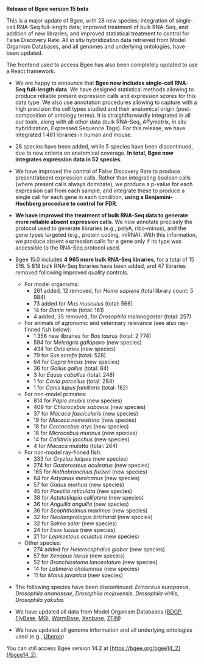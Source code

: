 **Release of Bgee version 15 beta**

This is a major update of Bgee, with 28 new species; integration of
single-cell RNA-Seq full-length data; improved treatment of bulk
RNA-Seq, and addition of new libraries; and improved statistical
treatment to control for False Discovery Rate. All *in situ*
hybridization data retrieved from Model Organism Databases, and all
genomes and underlying ontologies, have been updated.

The frontend used to access Bgee has also been completely updated to use a React framework.

* We are happy to announce that
**Bgee now includes single-cell RNA-Seq full-length data**.
We have designed statistical methods allowing to produce
reliable present expression calls and expression scores for this
data type. We also use annotation procedures allowing to capture
with a high precision the cell types studied and their anatomical
origin (post-composition of ontology terms). It is
straightforwardly integrated in all our tools, along with all
other data (bulk RNA-Seq, Affymetrix, <i>in situ</i>
hybridization, Expressed Sequence Tags). For this release, we have
integrated 1 481 libraries in human and mouse.

* 28 species have been added, while 5 species have been
discontinued, due to new criteria on anatomical coverage.
**In total, Bgee now integrates expression data in 52 species.**
* We have improved the control of False Discovery Rate to produce
present/absent expression calls. Rather than integrating boolean
calls (where present calls always dominate), we produce a p-value
for each expression call from each sample, and integrate these to
produce a single call for each gene in each condition,
**using a Benjamini-Hochberg procedure to control for FDR**.
* **We have improved the treatment of bulk RNA-Seq data to generate more reliable absent expression calls**.
We now annotate precisely the protocol used to generate
libraries (e.g., polyA, ribo-minus), and the gene types targeted
(e.g., protein coding, miRNA). With this information, we produce
absent expression calls for a gene only if its type was accessible
to the RNA-Seq protocol used.
* Bgee 15.0 includes **4 965 more bulk RNA-Seq libraries**, for a total of 15 516. 5 818 bulk RNA-Seq libraries have been added, and 47 libraries removed following improved quality controls.
    * For model organisms:
        * 261 added, 12 removed, for *Homo sapiens* (total library count: 5 984)
        * 73 added for *Mus musculus* (total: 566)
        * 14 for *Danio rerio* (total: 161)
        * 4 added, 35 removed, for *Drosophila melanogaster* (total: 257)
    * For animals of agronomic and veterinary relevance (see also ray-finned fish below):
        * 1 356 new libraries for *Bos taurus* (total: 2 774)
        * 594 for *Meleagris gallopavo* (new species)
    	* 434 for *Ovis aries* (new species)
        * 79 for *Sus scrofa* (total: 528)
        * 64 for *Capra hircus* (new species)
        * 36 for *Gallus gallus* (total: 84)
        * 3 for *Equus caballus* (total: 248)
        * 1 for *Cavia porcellus* (total: 284)
        * 1 for *Canis lupus familiaris* (total: 162)
    * For non-model primates:
        * 814 for *Papio anubis* (new species)
        * 409 for *Chlorocebus sabaeus* (new species)
        * 37 for *Macaca fascicularis* (new species)
        * 19 for *Macaca nemestrina* (new species)
        * 18 for *Cercocebus atys* (new species)
        * 18 for *Microcebus murinus* (new species)
        * 14 for *Callithrix jacchus* (new species)
        * 4 for *Macaca mulatta* (total: 264)
    * For non-model ray-finned fish:
        * 333 for *Oryzias latipes* (new species)
        * 274 for *Gasterosteus aculeatus* (new species)
        * 165 for *Nothobranchius furzeri* (new species)
        * 64 for *Astyanax mexicanus* (new species)
        * 57 for *Gadus morhua* (new species)
        * 45 for *Poecilia reticulata* (new species)
        * 38 for *Astatotilapia calliptera* (new species)
        * 36 for *Anguilla anguilla* (new species)
        * 36 for *Scophthalmus maximus* (new species)
        * 32 for *Neolamprologus brichardi* (new species)
        * 32 for *Salmo salar* (new species)
        * 24 for *Esox lucius* (new species)
        * 21 for *Lepisosteus oculatus* (new species)
    * Other species:
        * 274 added for *Heterocephalus glaber* (new species)
        * 57 for *Xenopus laevis* (new species)
        * 52 for *Branchiostoma lanceolatum* (new species)
        * 14 for *Latimeria chalumnae* (new species)
        * 11 for *Manis javanica* (new species)

* The following species have been discontinued:
    *Erinaceus europaeus*, *Drosophila ananassae*,
    *Drosophila mojavensis*, *Drosophila virilis*,
    *Drosophila yakuba*.

* We have updated all data from Model Organism Databases ([BDGP](https://insitu.fruitfly.org/), [FlyBase](https://flybase.org/), [MGI](http://www.informatics.jax.org/expression.shtml), [WormBase](https://wormbase.org/), [Xenbase](http://www.xenbase.org/), [ZFIN](https://zfin.org/))

* We have updated all genome information and all underlying ontologies used (e.g., [Uberon](http://uberon.org/))

You can still access Bgee version 14.2 at [https://bgee.org/bgee14_2](/bgee14_2).
